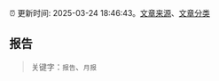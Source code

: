 :alarm_clock: 更新时间: 2025-03-24 18:46:43。[文章来源](/README.md)、[文章分类](/TAGS.md)

## 报告


> 关键字：`报告`、`月报`




